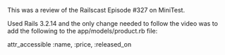 This was a review of the Railscast Episode #327 on MiniTest.

Used Rails 3.2.14 and the only change needed to follow the video was to add the following to the app/models/product.rb file:

attr_accessible :name, :price, :released_on 
